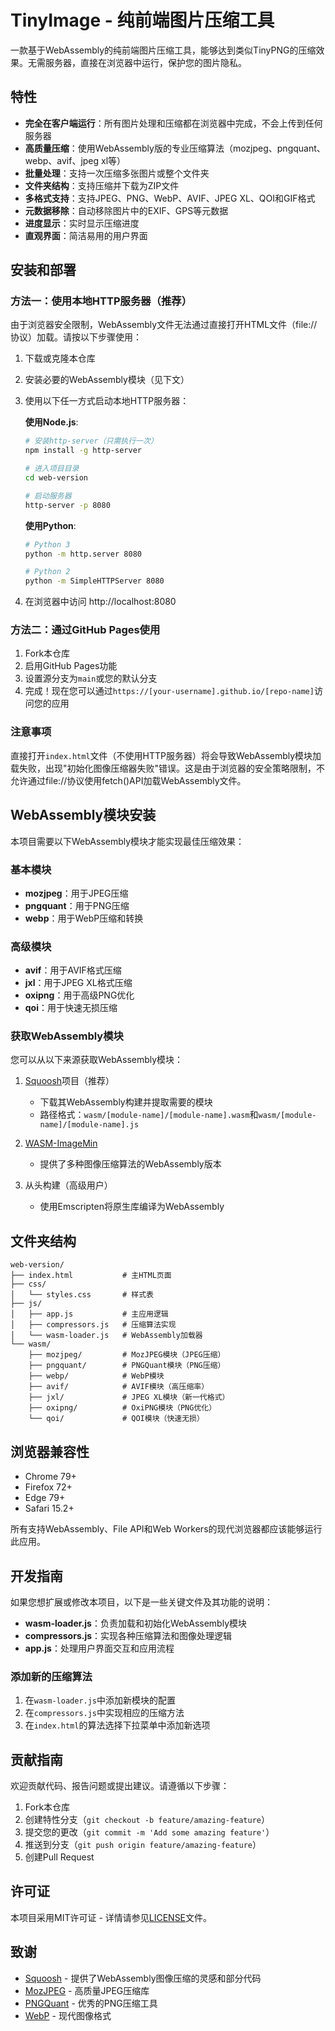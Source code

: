 # TinyImage - 纯前端图片压缩工具

一款基于WebAssembly的纯前端图片压缩工具，能够达到类似TinyPNG的压缩效果。无需服务器，直接在浏览器中运行，保护您的图片隐私。

## 特性

- **完全在客户端运行**：所有图片处理和压缩都在浏览器中完成，不会上传到任何服务器
- **高质量压缩**：使用WebAssembly版的专业压缩算法（mozjpeg、pngquant、webp、avif、jpeg xl等）
- **批量处理**：支持一次压缩多张图片或整个文件夹
- **文件夹结构**：支持压缩并下载为ZIP文件
- **多格式支持**：支持JPEG、PNG、WebP、AVIF、JPEG XL、QOI和GIF格式
- **元数据移除**：自动移除图片中的EXIF、GPS等元数据
- **进度显示**：实时显示压缩进度
- **直观界面**：简洁易用的用户界面

## 安装和部署

### 方法一：使用本地HTTP服务器（推荐）

由于浏览器安全限制，WebAssembly文件无法通过直接打开HTML文件（file://协议）加载。请按以下步骤使用：

1. 下载或克隆本仓库
2. 安装必要的WebAssembly模块（见下文）
3. 使用以下任一方式启动本地HTTP服务器：

   **使用Node.js**:
   ```bash
   # 安装http-server（只需执行一次）
   npm install -g http-server
   
   # 进入项目目录
   cd web-version
   
   # 启动服务器
   http-server -p 8080
   ```

   **使用Python**:
   ```bash
   # Python 3
   python -m http.server 8080
   
   # Python 2
   python -m SimpleHTTPServer 8080
   ```

4. 在浏览器中访问 http://localhost:8080

### 方法二：通过GitHub Pages使用

1. Fork本仓库
2. 启用GitHub Pages功能
3. 设置源分支为`main`或您的默认分支
4. 完成！现在您可以通过`https://[your-username].github.io/[repo-name]`访问您的应用

### 注意事项

直接打开`index.html`文件（不使用HTTP服务器）将会导致WebAssembly模块加载失败，出现"初始化图像压缩器失败"错误。这是由于浏览器的安全策略限制，不允许通过file://协议使用fetch()API加载WebAssembly文件。

## WebAssembly模块安装

本项目需要以下WebAssembly模块才能实现最佳压缩效果：

### 基本模块

- **mozjpeg**：用于JPEG压缩
- **pngquant**：用于PNG压缩
- **webp**：用于WebP压缩和转换

### 高级模块

- **avif**：用于AVIF格式压缩
- **jxl**：用于JPEG XL格式压缩
- **oxipng**：用于高级PNG优化
- **qoi**：用于快速无损压缩

### 获取WebAssembly模块

您可以从以下来源获取WebAssembly模块：

1. [Squoosh](https://github.com/GoogleChromeLabs/squoosh)项目（推荐）
   - 下载其WebAssembly构建并提取需要的模块
   - 路径格式：`wasm/[module-name]/[module-name].wasm`和`wasm/[module-name]/[module-name].js`

2. [WASM-ImageMin](https://github.com/SingularityLabs-ai/wasm-imagemin)
   - 提供了多种图像压缩算法的WebAssembly版本

3. 从头构建（高级用户）
   - 使用Emscripten将原生库编译为WebAssembly

## 文件夹结构

```
web-version/
├── index.html           # 主HTML页面
├── css/
│   └── styles.css       # 样式表
├── js/
│   ├── app.js           # 主应用逻辑
│   ├── compressors.js   # 压缩算法实现
│   └── wasm-loader.js   # WebAssembly加载器
└── wasm/
    ├── mozjpeg/         # MozJPEG模块（JPEG压缩）
    ├── pngquant/        # PNGQuant模块（PNG压缩）
    ├── webp/            # WebP模块
    ├── avif/            # AVIF模块（高压缩率）
    ├── jxl/             # JPEG XL模块（新一代格式）
    ├── oxipng/          # OxiPNG模块（PNG优化）
    └── qoi/             # QOI模块（快速无损）
```

## 浏览器兼容性

- Chrome 79+
- Firefox 72+
- Edge 79+
- Safari 15.2+

所有支持WebAssembly、File API和Web Workers的现代浏览器都应该能够运行此应用。

## 开发指南

如果您想扩展或修改本项目，以下是一些关键文件及其功能的说明：

- **wasm-loader.js**：负责加载和初始化WebAssembly模块
- **compressors.js**：实现各种压缩算法和图像处理逻辑
- **app.js**：处理用户界面交互和应用流程

### 添加新的压缩算法

1. 在`wasm-loader.js`中添加新模块的配置
2. 在`compressors.js`中实现相应的压缩方法
3. 在`index.html`的算法选择下拉菜单中添加新选项

## 贡献指南

欢迎贡献代码、报告问题或提出建议。请遵循以下步骤：

1. Fork本仓库
2. 创建特性分支（`git checkout -b feature/amazing-feature`）
3. 提交您的更改（`git commit -m 'Add some amazing feature'`）
4. 推送到分支（`git push origin feature/amazing-feature`）
5. 创建Pull Request

## 许可证

本项目采用MIT许可证 - 详情请参见[LICENSE](LICENSE)文件。

## 致谢

- [Squoosh](https://github.com/GoogleChromeLabs/squoosh) - 提供了WebAssembly图像压缩的灵感和部分代码
- [MozJPEG](https://github.com/mozilla/mozjpeg) - 高质量JPEG压缩库
- [PNGQuant](https://pngquant.org/) - 优秀的PNG压缩工具
- [WebP](https://developers.google.com/speed/webp) - 现代图像格式 